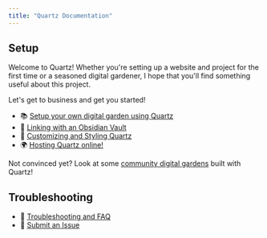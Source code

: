 ```yaml
---
title: "Quartz Documentation"
---
```


## Setup
Welcome to Quartz! Whether you're setting up a website and project for the first time or a seasoned digital gardener, I hope that you'll find something useful about this project.

Let's get to business and get you started!

- 📚 [Setup your own digital garden using Quartz](private/setup.md)
- 🔗 [Linking with an Obsidian Vault](private/obsidian.md)
- 🎨 [Customizing and Styling Quartz](private/config.md)
- 🌍 [Hosting Quartz online!](private/hosting.md)

Not convinced yet? Look at some [community digital gardens](moc/showcase) built with Quartz!

## Troubleshooting
- 🚧 [Troubleshooting and FAQ](private/troubleshooting.md)
- 🐛 [Submit an Issue](https://github.com/jackyzha0/quartz/issues)
